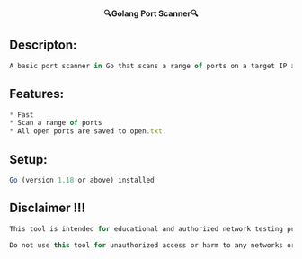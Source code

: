 <p align='center'>
  <b>🔍Golang Port Scanner🔍</b><br>
</p>

## Descripton:
```js
A basic port scanner in Go that scans a range of ports on a target IP address and writes open ports to a file.
```

## Features:
```ts
* Fast
* Scan a range of ports
* All open ports are saved to open.txt.
```

## Setup:
```js
Go (version 1.18 or above) installed
```

## Disclaimer !!!
```js
This tool is intended for educational and authorized network testing purposes only. Unauthorized port scanning may violate terms of service and could be illegal.

Do not use this tool for unauthorized access or harm to any networks or systems.
```